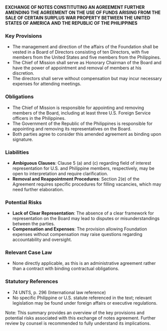 **EXCHANGE OF NOTES CONSTITUTING AN AGREEMENT FURTHER AMENDING THE AGREEMENT ON THE USE OF FUNDS ARISING FROM THE SALE OF CERTAIN SURPLUS WAR PROPERTY BETWEEN THE UNITED STATES OF AMERICA AND THE REPUBLIC OF THE PHILIPPINES**

### Key Provisions

* The management and direction of the affairs of the Foundation shall be vested in a Board of Directors consisting of ten Directors, with five members from the United States and five members from the Philippines.
* The Chief of Mission shall serve as Honorary Chairman of the Board and have the power of appointment and removal of members at his discretion.
* The directors shall serve without compensation but may incur necessary expenses for attending meetings.

### Obligations

* The Chief of Mission is responsible for appointing and removing members of the Board, including at least three U.S. Foreign Service officers in the Philippines.
* The Government of the Republic of the Philippines is responsible for appointing and removing its representatives on the Board.
* Both parties agree to consider this amended agreement as binding upon signature.

### Liabilities

* **Ambiguous Clauses**: Clause 5 (a) and (c) regarding field of interest representation for U.S. and Philippine members, respectively, may be open to interpretation and require clarification.
* **Removal and Reappointment Procedures**: Section 2(e) of the Agreement requires specific procedures for filling vacancies, which may need further elaboration.

### Potential Risks

* **Lack of Clear Representation**: The absence of a clear framework for representation on the Board may lead to disputes or misunderstandings between the parties.
* **Compensation and Expenses**: The provision allowing Foundation expenses without compensation may raise questions regarding accountability and oversight.

### Relevant Case Law

* None directly applicable, as this is an administrative agreement rather than a contract with binding contractual obligations.

### Statutory References

* 74 UNTS, p. 296 (International law reference)
* No specific Philippine or U.S. statute referenced in the text; relevant legislation may be found under foreign affairs or executive regulations.

Note: This summary provides an overview of the key provisions and potential risks associated with this exchange of notes agreement. Further review by counsel is recommended to fully understand its implications.